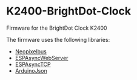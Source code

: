 # K2400-BrightDot-Clock
Firmware for the BrightDot Clock K2400

The firmware uses the following libraries:

- [Neopixelbus](https://github.com/Makuna/NeoPixelBus)
- [ESPAsyncWebServer](https://github.com/me-no-dev/ESPAsyncWebServer)
- [ESPAsyncTCP](https://github.com/me-no-dev/AsyncTCP)
- [ArduinoJson](https://github.com/bblanchon/ArduinoJson)
